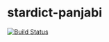 # stardict-panjabi
[![Build Status](https://travis-ci.com/indic-dict/stardict-panjabi.svg?branch=master)](https://travis-ci.com/indic-dict/stardict-panjabi)
